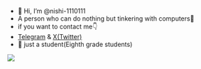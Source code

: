 - 👋 Hi, I’m @nishi-1110111
- A person who can do nothing but tinkering with computers🌚
- if you want to contact me👇
- [Telegram](t.me/nishi_1110111) & [X(Twitter)](x.com/Nishi265528)
- 📖 just a student(Eighth grade students)
<picture>
  <source media="(prefers-color-scheme: light)" srcset="https://github-readme-stats.vercel.app/api?username=nishi-1110111&show_icons=true&include_all_commits=true&show=reviews,discussions_started,prs_merged,prs_merged_percentage&theme=light">
  <img src="https://github-readme-stats.vercel.app/api?username=nishi-1110111&show_icons=true&include_all_commits=true&show=reviews,discussions_started,prs_merged,prs_merged_percentage&theme=light">
</picture>
